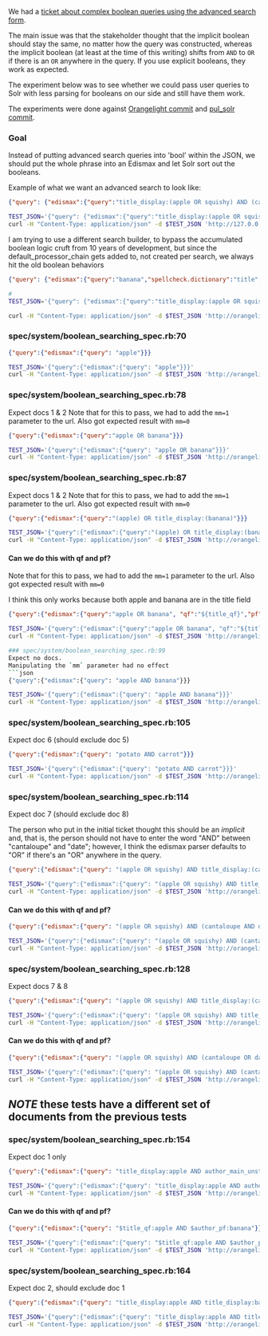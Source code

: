 We had a [ticket about complex boolean queries using the advanced search form](https://github.com/pulibrary/orangelight/issues/4806).

The main issue was that the stakeholder thought that the implicit boolean should stay the same, no matter how the query was constructed, whereas the implicit boolean (at least at the time of this writing) shifts from `AND` to `OR` if there is an `OR` anywhere in the query. If you use explicit booleans, they work as expected.

The experiment below was to see whether we could pass user queries to Solr with less parsing for booleans on our side and still have them work.

The experiments were done against [Orangelight commit](https://github.com/pulibrary/orangelight/tree/e4c112085ca47791477c91c3528667b1c071b98c) and [pul_solr commit](https://github.com/pulibrary/pul_solr/tree/dd932db524484242828b1746b5b4b85b4589fafe).

### Goal
Instead of putting advanced search queries into 'bool' within the JSON, we should put the whole phrase into an Edismax and let Solr sort out the booleans. 

Example of what we want an advanced search to look like:

```json
{"query": {"edismax":{"query":"title_display:(apple OR squishy) AND (cantaloupe OR date)"}}}
```
```bash
TEST_JSON='{"query": {"edismax":{"query":"title_display:(apple OR squishy) AND (cantaloupe OR date)"}}}'
curl -H "Content-Type: application/json" -d $TEST_JSON 'http://127.0.0.1:53863/solr/orangelight-core-small-test/advanced?wt=json'
```

I am trying to use a different search builder, to bypass the accumulated boolean logic cruft from 10 years of development, but since the default_processor_chain gets added to, not created per search, we always hit the old boolean behaviors

```json
{"query": {"edismax":{"query":"banana","spellcheck.dictionary":"title","qf":"${title_qf}","pf":"${title_pf}"}}}
```
```bash
# 
TEST_JSON='{"query": {"edismax":{"query":"title_display:(apple OR squishy) AND all_fields:(cantaloupe OR date)"}}}'

curl -H "Content-Type: application/json" -d $TEST_JSON 'http://orangelight.test.small.solr.lndo.site/solr/orangelight-core-small-test/advanced?wt=json'
```

### spec/system/boolean_searching_spec.rb:70
```json
{"query":{"edismax":{"query": "apple"}}}
```
```bash
TEST_JSON='{"query":{"edismax":{"query": "apple"}}}'
curl -H "Content-Type: application/json" -d $TEST_JSON 'http://orangelight.test.small.solr.lndo.site/solr/orangelight-core-small-test/advanced?wt=json'
```

### spec/system/boolean_searching_spec.rb:78
Expect docs 1 & 2
Note that for this to pass, we had to add the `mm=1` parameter to the url. Also got expected result with `mm=0`
```json
{"query":{"edismax":{"query":"apple OR banana"}}}
```
```bash
TEST_JSON='{"query":{"edismax":{"query": "apple OR banana"}}}'
curl -H "Content-Type: application/json" -d $TEST_JSON 'http://orangelight.test.small.solr.lndo.site/solr/orangelight-core-small-test/advanced?wt=json&mm=1'
```

### spec/system/boolean_searching_spec.rb:87
Expect docs 1 & 2
Note that for this to pass, we had to add the `mm=1` parameter to the url. Also got expected result with `mm=0`
```json
{"query":{"edismax":{"query":"(apple) OR title_display:(banana)"}}}
```
```bash
TEST_JSON='{"query":{"edismax":{"query":"(apple) OR title_display:(banana)"}}}'
curl -H "Content-Type: application/json" -d $TEST_JSON 'http://orangelight.test.small.solr.lndo.site/solr/orangelight-core-small-test/advanced?wt=json&mm=1'
```
#### Can we do this with qf and pf?
Note that for this to pass, we had to add the `mm=1` parameter to the url. Also got expected result with `mm=0`

I think this only works because both apple and banana are in the title field
```json
{"query":{"edismax":{"query":"apple OR banana", "qf":"${title_qf}","pf":"${title_pf}"}}}
```
```bash
TEST_JSON='{"query":{"edismax":{"query":"apple OR banana", "qf":"${title_qf}","pf":"${title_pf}"}}}'
curl -H "Content-Type: application/json" -d $TEST_JSON 'http://orangelight.test.small.solr.lndo.site/solr/orangelight-core-small-test/advanced?wt=json&mm=1'

### spec/system/boolean_searching_spec.rb:99
Expect no docs.
Manipulating the `mm` parameter had no effect
```json
{"query":{"edismax":{"query": "apple AND banana"}}}
```
```bash
TEST_JSON='{"query":{"edismax":{"query": "apple AND banana"}}}'
curl -H "Content-Type: application/json" -d $TEST_JSON 'http://orangelight.test.small.solr.lndo.site/solr/orangelight-core-small-test/advanced?wt=json'
```

### spec/system/boolean_searching_spec.rb:105
Expect doc 6 (should exclude doc 5)
```json
{"query":{"edismax":{"query": "potato AND carrot"}}}
```
```bash
TEST_JSON='{"query":{"edismax":{"query": "potato AND carrot"}}}'
curl -H "Content-Type: application/json" -d $TEST_JSON 'http://orangelight.test.small.solr.lndo.site/solr/orangelight-core-small-test/advanced?wt=json'
```

### spec/system/boolean_searching_spec.rb:114
Expect doc 7 (should exclude doc 8)

The person who put in the initial ticket thought this should be an *implicit* and, that is, the person should not have to enter the word "AND" between "cantaloupe" and "date"; however, I think the edismax parser defaults to "OR" if there's an "OR" anywhere in the query.

```json
{"query":{"edismax":{"query": "(apple OR squishy) AND title_display:(cantaloupe AND date)"}}}
```
```bash
TEST_JSON='{"query":{"edismax":{"query": "(apple OR squishy) AND title_display:(cantaloupe AND date)"}}}'
curl -H "Content-Type: application/json" -d $TEST_JSON 'http://orangelight.test.small.solr.lndo.site/solr/orangelight-core-small-test/advanced?wt=json'
```
#### Can we do this with qf and pf?
```json
{"query":{"edismax":{"query": "(apple OR squishy) AND (cantaloupe AND date)", "qf":"${title_qf}","pf":"${title_pf}"}}}
```
```bash
TEST_JSON='{"query":{"edismax":{"query": "(apple OR squishy) AND (cantaloupe AND date)", "qf":"${title_qf}","pf":"${title_pf}"}}}'
curl -H "Content-Type: application/json" -d $TEST_JSON 'http://orangelight.test.small.solr.lndo.site/solr/orangelight-core-small-test/advanced?wt=json'
```

### spec/system/boolean_searching_spec.rb:128
Expect docs 7 & 8

```json
{"query":{"edismax":{"query": "(apple OR squishy) AND title_display:(cantaloupe OR date)"}}}
```
```bash
TEST_JSON='{"query":{"edismax":{"query": "(apple OR squishy) AND title_display:(cantaloupe OR date)"}}}'
curl -H "Content-Type: application/json" -d $TEST_JSON 'http://orangelight.test.small.solr.lndo.site/solr/orangelight-core-small-test/advanced?wt=json'
```

#### Can we do this with qf and pf?
```json
{"query":{"edismax":{"query": "(apple OR squishy) AND (cantaloupe OR date)", "qf":"${title_qf}","pf":"${title_pf}"}}}
```
```bash
TEST_JSON='{"query":{"edismax":{"query": "(apple OR squishy) AND (cantaloupe OR date)", "qf":"${title_qf}","pf":"${title_pf}"}}}'
curl -H "Content-Type: application/json" -d $TEST_JSON 'http://orangelight.test.small.solr.lndo.site/solr/orangelight-core-small-test/advanced?wt=json'
```

## *NOTE* these tests have a different set of documents from the previous tests

### spec/system/boolean_searching_spec.rb:154
Expect doc 1 only

```json
{"query":{"edismax":{"query": "title_display:apple AND author_main_unstem_search:banana"}}}
```
```bash
TEST_JSON='{"query":{"edismax":{"query": "title_display:apple AND author_main_unstem_search:banana"}}}'
curl -H "Content-Type: application/json" -d $TEST_JSON 'http://orangelight.test.small.solr.lndo.site/solr/orangelight-core-small-test/advanced?wt=json'
```

#### Can we do this with qf and pf?
```json
{"query":{"edismax":{"query": "$title_qf:apple AND $author_pf:banana"}}}
```
```bash
TEST_JSON='{"query":{"edismax":{"query": "$title_qf:apple AND $author_pf:banana"}}}'
curl -H "Content-Type: application/json" -d $TEST_JSON 'http://orangelight.test.small.solr.lndo.site/solr/orangelight-core-small-test/advanced?wt=json'
```


### spec/system/boolean_searching_spec.rb:164
Expect doc 2, should exclude doc 1

```json
{"query":{"edismax":{"query": "title_display:apple AND title_display:banana"}}}
```
```bash
TEST_JSON='{"query":{"edismax":{"query": "title_display:apple AND title_display:banana"}}}'
curl -H "Content-Type: application/json" -d $TEST_JSON 'http://orangelight.test.small.solr.lndo.site/solr/orangelight-core-small-test/advanced?wt=json'
```
